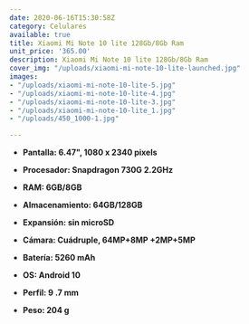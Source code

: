 ```yaml
---
date: 2020-06-16T15:30:58Z
category: Celulares
available: true
title: Xiaomi Mi Note 10 lite 128Gb/8Gb Ram
unit_price: '365.00'
description: Xiaomi Mi Note 10 lite 128Gb/8Gb Ram
cover_img: "/uploads/xiaomi-mi-note-10-lite-launched.jpg"
images:
- "/uploads/xiaomi-mi-note-10-lite-5.jpg"
- "/uploads/xiaomi-mi-note-10-lite-4.jpg"
- "/uploads/xiaomi-mi-note-10-lite-3.jpg"
- "/uploads/xiaomi-mi-note-10-lite_1.jpg"
- "/uploads/450_1000-1.jpg"

---
```

* **Pantalla: 6.47", 1080 x 2340 pixels**
* **Procesador: Snapdragon 730G 2.2GHz**
* **RAM: 6GB/8GB**
* **Almacenamiento: 64GB/128GB**
* **Expansión: sin microSD**


* **Cámara: Cuádruple, 64MP+8MP +2MP+5MP**
* **Batería: 5260 mAh**
* **OS: Android 10**
* **Perfil: 9 .7 mm**
* **Peso: 204 g**